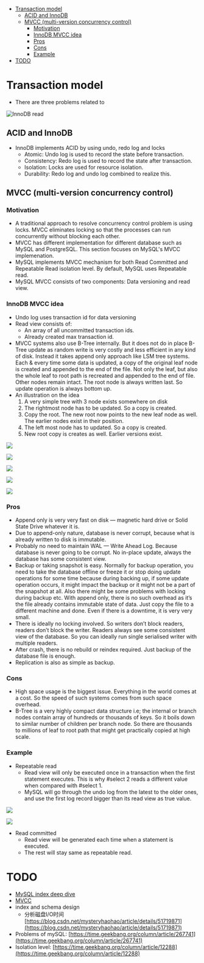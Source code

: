- [Transaction model](#transaction-model)
  - [ACID and InnoDB](#acid-and-innodb)
  - [MVCC (multi-version concurrency control)](#mvcc-multi-version-concurrency-control)
    - [Motivation](#motivation)
    - [InnoDB MVCC idea](#innodb-mvcc-idea)
    - [Pros](#pros)
    - [Cons](#cons)
    - [Example](#example)
- [TODO](#todo)

# Transaction model

* There are three problems related to 

![InnoDB read](../.gitbook/assets/mysql_innodb_isolationlevel.png)

## ACID and InnoDB

* InnoDB implements ACID by using undo, redo log and locks
  * Atomic: Undo log is used to record the state before transaction. 
  * Consistency: Redo log is used to record the state after transaction.
  * Isolation: Locks are used for resource isolation. 
  * Durability: Redo log and undo log combined to realize this. 

## MVCC (multi-version concurrency control)

### Motivation

* A traditional approach to resolve concurrency control problem is using locks. MVCC eliminates locking so that the processes can run concurrently without blocking each other.
* MVCC has different implementation for different database such as MySQL and PostgreSQL. This section focuses on MySQL's MVCC implemenation. 
* MySQL implements MVCC mechanism for both Read Committed and Repeatable Read isolation level. By default, MySQL uses Repeatable read. 
* MySQL MVCC consists of two components: Data versioning and read view. 

### InnoDB MVCC idea
* Undo log uses transaction id for data versioning
* Read view consists of:
  * An array of all uncommitted transaction ids. 
  * Already created max transaction id. 
* MVCC systems also use B-Tree internally. But it does not do in place B-Tree update as random write is very costly and less efficient in any kind of disk. Instead it takes append only approach like LSM tree systems. Each & every time some data is updated, a copy of the original leaf node is created and appended to the end of the file. Not only the leaf, but also the whole leaf to root path is recreated and appended to the end of file. Other nodes remain intact. The root node is always written last. So update operation is always bottom up.
* An illustration on the idea
  1. A very simple tree with 3 node exists somewhere on disk
  2. The rightmost node has to be updated. So a copy is created.
  3. Copy the root. The new root now points to the new leaf node as well. The earlier nodes exist in their position.
  4. The left most node has to updated. So a copy is created.
  5. New root copy is creates as well. Earlier versions exist.

![](../.gitbook/assets/mvcc_step1.png)

![](../.gitbook/assets/mvcc_step2.png)

![](../.gitbook/assets/mvcc_step3.png)

![](../.gitbook/assets/mvcc_step4.png)

![](../.gitbook/assets/mvcc_step5.png)

### Pros
* Append only is very very fast on disk — magnetic hard drive or Solid State Drive whatever it is.
* Due to append-only nature, database is never corrupt, because what is already written to disk is immutable.
* Probably no need to maintain WAL — Write Ahead Log. Because database is never going to be corrupt. No in-place update, always the database has some consistent view.
* Backup or taking snapshot is easy. Normally for backup operation, you need to take the database offline or freeze it or stop doing update operations for some time because during backing up, if some update operation occurs, it might impact the backup or it might not be a part of the snapshot at all. Also there might be some problems with locking during backup etc. With append only, there is no such overhead as it’s the file already contains immutable state of data. Just copy the file to a different machine and done. Even if there is a downtime, it is very very small.
* There is ideally no locking involved. So writers don’t block readers, readers don’t block the writer. Readers always see some consistent view of the database. So you can ideally run single serialised writer with multiple readers.
* After crash, there is no rebuild or reindex required. Just backup of the database file is enough.
* Replication is also as simple as backup.

### Cons
* High space usage is the biggest issue. Everything in the world comes at a cost. So the speed of such systems comes from such space overhead.
* B-Tree is a very highly compact data structure i.e; the internal or branch nodes contain array of hundreds or thousands of keys. So it boils down to similar number of children per branch node. So there are thousands to millions of leaf to root path that might get practically copied at high scale.

### Example

* Repeatable read
  * Read view will only be executed once in a transaction when the first statement executes. This is why #select 2 reads a different value when compared with #select 1. 
  * MySQL will go through the undo log from the latest to the older ones, and use the first log record bigger than its read view as true value. 

![](../.gitbook/assets/mysql_innodb_mvcc_example.png)

![](../.gitbook/assets/mysql_innodb_mvcc_undologchain.png)

* Read committed
  * Read view will be generated each time when a statement is executed. 
  * The rest will stay same as repeatable read. 

# TODO

* [MySQL index deep dive](https://medium.com/free-code-camp/database-indexing-at-a-glance-bb50809d48bd)
* [MVCC](https://kousiknath.medium.com/how-mvcc-databases-work-internally-84a27a380283)
* index and schema design
  * 分析磁盘I/O时间 [https://blog.csdn.net/mysteryhaohao/article/details/51719871](https://blog.csdn.net/mysteryhaohao/article/details/51719871)
* Problems of mySQL: [https://time.geekbang.org/column/article/267741](https://time.geekbang.org/column/article/267741)
* Isolation level: [https://time.geekbang.org/column/article/12288](https://time.geekbang.org/column/article/12288)
